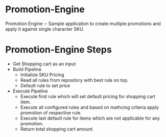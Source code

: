 # Promotion-Engine
Promotion Engine :- Sample application to create multiple promotions and apply it against single character SKU.

# Promotion-Engine Steps 
- Get Shopping cart as an input
- Build Pipeline
  -  Initialize SKU Pricing
  -  Read all rules from repository with best rule on top.
  -  Default rule to set price
- Execute Pipeline  
  -  Execute first rule which will set default pricing for shopping cart item.
  -  Execute all configured rules and based on mathcing criteria apply promotion of respective rule.
  -  Execute last default rule for items which are not applicable for any promotion.
  -  Return total shopping cart amount.